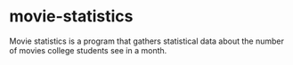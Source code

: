 # movie-statistics
Movie statistics is a program that gathers statistical data about the number of movies college students see in a month.
